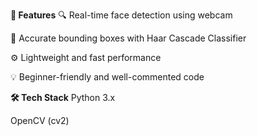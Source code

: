 **📌 Features**
🔍 Real-time face detection using webcam

🎯 Accurate bounding boxes with Haar Cascade Classifier

⚙️ Lightweight and fast performance

💡 Beginner-friendly and well-commented code


**🛠️ Tech Stack**
Python 3.x

OpenCV (cv2)

